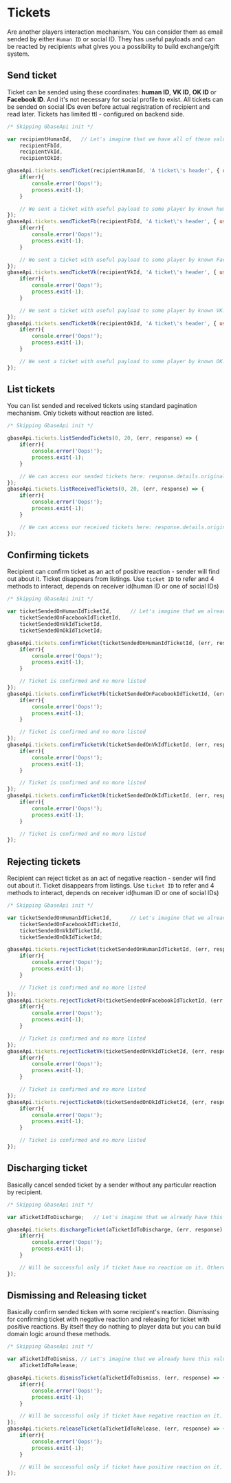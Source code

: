 # Tickets

Are another players interaction mechanism. You can consider them as email sended by either `Human ID` or social ID. They has useful payloads and can be reacted by recipients what gives you a possibility to build exchange/gift system.

## Send ticket

Ticket can be sended using these coordinates: **human ID**, **VK ID**, **OK ID** or **Facebook ID**. And it's not necessary for social profile to exist. All tickets can be sended on social IDs even before actual registration of recipient and read later. Tickets has limited ttl - configured on backend side.
```javascript
/* Skipping GbaseApi init */

var recipientHumanId,	// Let's imagine that we have all of these values
	recipientFbId,
	recipientVkId,
	recipientOkId;

gbaseApi.tickets.sendTicket(recipientHumanId, 'A ticket\'s header', { useful: 'payload' }, (err, response) => {
	if(err){
		console.error('Oops!');
		process.exit(-1);
	}

	// We sent a ticket with useful payload to some player by known human ID
});
gbaseApi.tickets.sendTicketFb(recipientFbId, 'A ticket\'s header', { useful: 'payload' }, (err, response) => {
	if(err){
		console.error('Oops!');
		process.exit(-1);
	}

	// We sent a ticket with useful payload to some player by known Facebook ID
});
gbaseApi.tickets.sendTicketVk(recipientVkId, 'A ticket\'s header', { useful: 'payload' }, (err, response) => {
	if(err){
		console.error('Oops!');
		process.exit(-1);
	}

	// We sent a ticket with useful payload to some player by known VK.com ID
});
gbaseApi.tickets.sendTicketOk(recipientOkId, 'A ticket\'s header', { useful: 'payload' }, (err, response) => {
	if(err){
		console.error('Oops!');
		process.exit(-1);
	}

	// We sent a ticket with useful payload to some player by known OK.ru ID
});
```

## List tickets

You can list sended and received tickets using standard pagination mechanism. Only tickets without reaction are listed.
```javascript
/* Skipping GbaseApi init */

gbaseApi.tickets.listSendedTickets(0, 20, (err, response) => {
	if(err){
		console.error('Oops!');
		process.exit(-1);
	}

	// We can access our sended tickets here: response.details.originalResponse
});
gbaseApi.tickets.listReceivedTickets(0, 20, (err, response) => {
	if(err){
		console.error('Oops!');
		process.exit(-1);
	}

	// We can access our received tickets here: response.details.originalResponse
});
```

## Confirming tickets

Recipient can confirm ticket as an act of positive reaction - sender will find out about it. Ticket disappears from listings. Use `ticket ID` to refer and 4 methods to interact, depends on receiver id(human ID or one of social IDs) 
```javascript
/* Skipping GbaseApi init */

var ticketSendedOnHumanIdTicketId,		// Let's imagine that we already have these IDs
	ticketSendedOnFacebookIdTicketId,
	ticketSendedOnVkIdTicketId,
	ticketSendedOnOkIdTicketId;

gbaseApi.tickets.confirmTicket(ticketSendedOnHumanIdTicketId, (err, response) => {
	if(err){
		console.error('Oops!');
		process.exit(-1);
	}

	// Ticket is confirmed and no more listed
});
gbaseApi.tickets.confirmTicketFb(ticketSendedOnFacebookIdTicketId, (err, response) => {
	if(err){
		console.error('Oops!');
		process.exit(-1);
	}

	// Ticket is confirmed and no more listed
});
gbaseApi.tickets.confirmTicketVk(ticketSendedOnVkIdTicketId, (err, response) => {
	if(err){
		console.error('Oops!');
		process.exit(-1);
	}

	// Ticket is confirmed and no more listed
});
gbaseApi.tickets.confirmTicketOk(ticketSendedOnOkIdTicketId, (err, response) => {
	if(err){
		console.error('Oops!');
		process.exit(-1);
	}

	// Ticket is confirmed and no more listed
});
```

## Rejecting tickets

Recipient can reject ticket as an act of negative reaction - sender will find out about it. Ticket disappears from listings. Use `ticket ID` to refer and 4 methods to interact, depends on receiver id(human ID or one of social IDs)
```javascript
/* Skipping GbaseApi init */

var ticketSendedOnHumanIdTicketId,		// Let's imagine that we already have these IDs
	ticketSendedOnFacebookIdTicketId,
	ticketSendedOnVkIdTicketId,
	ticketSendedOnOkIdTicketId;

gbaseApi.tickets.rejectTicket(ticketSendedOnHumanIdTicketId, (err, response) => {
	if(err){
		console.error('Oops!');
		process.exit(-1);
	}

	// Ticket is confirmed and no more listed
});
gbaseApi.tickets.rejectTicketFb(ticketSendedOnFacebookIdTicketId, (err, response) => {
	if(err){
		console.error('Oops!');
		process.exit(-1);
	}

	// Ticket is confirmed and no more listed
});
gbaseApi.tickets.rejectTicketVk(ticketSendedOnVkIdTicketId, (err, response) => {
	if(err){
		console.error('Oops!');
		process.exit(-1);
	}

	// Ticket is confirmed and no more listed
});
gbaseApi.tickets.rejectTicketOk(ticketSendedOnOkIdTicketId, (err, response) => {
	if(err){
		console.error('Oops!');
		process.exit(-1);
	}

	// Ticket is confirmed and no more listed
});
```

## Discharging ticket

Basically cancel sended ticket by a sender without any particular reaction by recipient.
```javascript
/* Skipping GbaseApi init */

var aTicketIdToDischarge;	// Let's imagine that we already have this value

gbaseApi.tickets.dischargeTicket(aTicketIdToDischarge, (err, response) => {
	if(err){
		console.error('Oops!');
		process.exit(-1);
	}

	// Will be successful only if ticket have no reaction on it. Otherwise you'll get an error with index 266
});
```

## Dismissing and Releasing ticket

Basically confirm sended ticken with some recipient's reaction. Dismissing for confirming ticket with negative reaction and releasing for ticket with positive reactions. By itself they do nothing to player data but you can build domain logic around these methods.
```javascript
/* Skipping GbaseApi init */

var aTicketIdToDismiss,	// Let's imagine that we already have this value
	aTicketIdToRelease;

gbaseApi.tickets.dismissTicket(aTicketIdToDismiss, (err, response) => {
	if(err){
		console.error('Oops!');
		process.exit(-1);
	}

	// Will be successful only if ticket have negative reaction on it. Otherwise you'll get an error with index 271
});
gbaseApi.tickets.releaseTicket(aTicketIdToRelease, (err, response) => {
	if(err){
		console.error('Oops!');
		process.exit(-1);
	}

	// Will be successful only if ticket have positive reaction on it. Otherwise you'll get an error with index 276
});
```